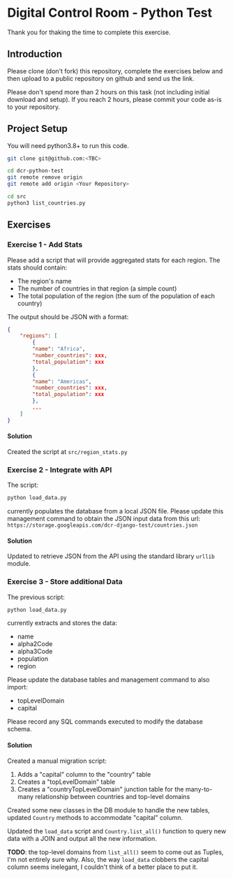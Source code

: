 # Digital Control Room - Python Test

Thank you for thaking the time to complete this exercise.

## Introduction

Please clone (don't fork) this repository, complete the exercises below and then upload to a public repository on github and send us the link.

Please don't spend more than 2 hours on this task (not including initial download and setup). If you reach 2 hours, please commit your code as-is to your repository.

## Project Setup

You will need python3.8+ to run this code.

```bash
git clone git@github.com:<TBC>

cd dcr-python-test
git remote remove origin
git remote add origin <Your Repository>

cd src
python3 list_countries.py
```

## Exercises

### Exercise 1 - Add Stats

Please add a script that will provide aggregated stats for each region. The stats should contain:

- The region's name
- The number of countries in that region (a simple count)
- The total population of the region (the sum of the population of each country)

The output should be JSON with a format:

```json
{
    "regions": [
        {
        "name": "Africa",
        "number_countries": xxx,
        "total_population": xxx
        },
        {
        "name": "Americas",
        "number_countries": xxx,
        "total_population": xxx
        },
        ...
    ]
}
```

#### Solution

Created the script at `src/region_stats.py`

### Exercise 2 - Integrate with API

The script:

```bash
python load_data.py
```

currently populates the database from a local JSON file. Please update this management command to obtain the JSON input data from this url: `https://storage.googleapis.com/dcr-django-test/countries.json`

#### Solution

Updated to retrieve JSON from the API using the standard library `urllib` module.

### Exercise 3 - Store additional Data

The previous script:

```bash
python load_data.py
```

currently extracts and stores the data:

- name
- alpha2Code
- alpha3Code
- population
- region

Please update the database tables and management command to also import:

- topLevelDomain
- capital

Please record any SQL commands executed to modify the database schema.

#### Solution

Created a manual migration script:

1. Adds a "capital" column to the "country" table
1. Creates a "topLevelDomain" table
1. Creates a "countryTopLevelDomain" junction table for the many-to-many relationship between countries and top-level domains

Created some new classes in the DB module to handle the new tables, updated `Country` methods to accommodate "capital" column.

Updated the `load_data` script and `Country.list_all()` function to query new data with a JOIN and output all the new information.

**TODO**: the top-level domains from `list_all()` seem to come out as Tuples, I'm not entirely sure why. Also, the way `load_data` clobbers the capital column seems inelegant, I couldn't think of a better place to put it.
